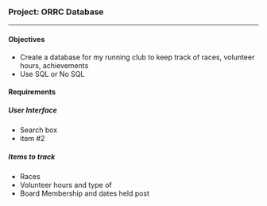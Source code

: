 ### Project: ORRC Database
***

#### Objectives
* Create a database for my running club to keep track of races, volunteer hours, achievements
* Use SQL or No SQL

#### Requirements

##### User Interface
* Search box
* item #2

##### Items to track
* Races
* Volunteer hours and type of 
* Board Membership and dates held post
